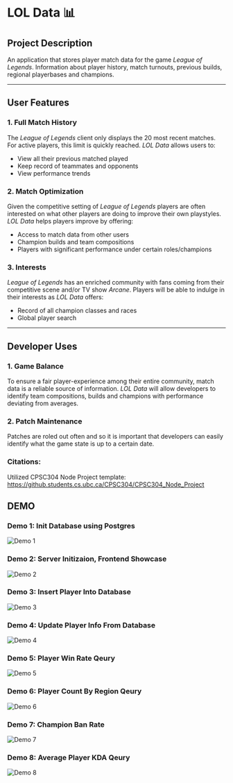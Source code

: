 # LOL Data 📊

## Project Description 
An application that stores player match data for the game *League of Legends*. Information about player history, match turnouts, previous builds, regional playerbases and champions. 

---

## User Features

### 1. Full Match History  
The *League of Legends* client only displays the 20 most recent matches. For active players, this limit is quickly reached. *LOL Data* allows users to:

- View all their previous matched played  
- Keep record of teammates and opponents
- View performance trends 

### 2. Match Optimization  
Given the competitive setting of *League of Legends* players are often interested on what other players are doing to improve their own playstyles. *LOL Data* helps players improve by offering:

- Access to match data from other users  
- Champion builds and team compositions
- Players with significant performance under certain roles/champions

 ### 3. Interests
 *League of Legends* has an enriched community with fans coming from their competitive scene and/or TV show *Arcane*. Players will be able to indulge in their interests as *LOL Data* offers:

- Record of all champion classes and races 
- Global player search 

---

## Developer Uses

### 1. Game Balance
To ensure a fair player-experience among their entire community, match data is a reliable source of information. *LOL Data* will allow developers to identify team compositions, builds and champions with performance deviating from averages. 

### 2. Patch Maintenance
Patches are roled out often and so it is important that developers can easily identify what the game state is up to a certain date.


### Citations:
Utilized CPSC304 Node Project template: https://github.students.cs.ubc.ca/CPSC304/CPSC304_Node_Project

## DEMO

### Demo 1: Init Database using Postgres

![Demo 1](demo/demo_one.gif)


### Demo 2: Server Initizaion, Frontend Showcase

![Demo 2](demo/demo_two.gif)

### Demo 3: Insert Player Into Database

![Demo 3](demo/demo_three.gif)

### Demo 4: Update Player Info From Database

![Demo 4](demo/demo_four.gif)

### Demo 5: Player Win Rate Qeury

![Demo 5](demo/demo_five.png)

### Demo 6: Player Count By Region Qeury

![Demo 6](demo/demo_six.png)

### Demo 7: Champion Ban Rate

![Demo 7](demo/demo_seven.png)

### Demo 8: Average Player KDA Qeury

![Demo 8](demo/demo_eight.png)

